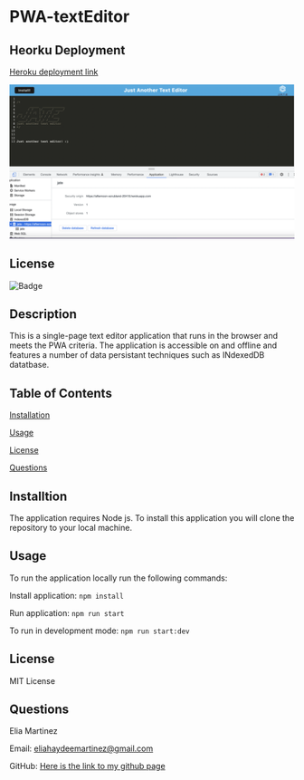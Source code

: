 # PWA-textEditor


## Heorku Deployment

[Heroku deployment link](https://afternoon-scrubland-20418.herokuapp.com/)

![Application image](./client/src/images/JATE.png)

## License 
![Badge](https://img.shields.io/badge/license-MIT-blue)

## Description 

This is a single-page text editor application that runs in the browser and meets the PWA criteria. The application is accessible on and offline and features a number of data persistant techniques such as INdexedDB datatbase. 


## Table of Contents 

[Installation](#Installation)


[Usage](#Usage)


[License](#License)


[Questions](#Questions)


## Installtion

The application requires Node js. To install this application you will clone the repository to your local machine. 


## Usage 

To run the application locally run the following commands: 

Install application: ``` npm install ```

Run application: ```npm run start```

To run in development mode: ``` npm run start:dev ```


## License 

MIT License 

## Questions 

Elia Martinez 

Email: [eliahaydeemartinez@gmail.com](eliahaydeemartinez@gmail.com)


GitHub: [Here is the link to my github page](https://github.com/EliaMart)